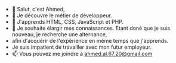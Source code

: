 - 👋  Salut, c'est Ahmed,
- 👀 Je découvre le métier de développeur.
- 🌱 J'apprends HTML, CSS, JavaScript et PHP.
- 💞️  Je souhaite élargir mes connaissances. Etant doné que je  suis  nouveau, je recherche une alternance,
- afin d'acquérir de l'expérience en même temps que j'apprends.
- Je suis impatient de travailler avec mon futur employeur.
- 📫 Vous pouvez me joindre à ahmed.al.67.20@gmail.com

<!---
Ahmed-al-67/Ahmed-al-67 is a ✨ special ✨ repository because its `README.md` (this file) appears on your GitHub profile.
You can click the Preview link to take a look at your changes.
--->

